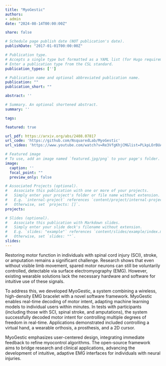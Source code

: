 ```yaml
---
title: "MyoGestic"
authors:
- admin
date: "2024-08-14T00:00:00Z"

share: false

# Schedule page publish date (NOT publication's date).
publishDate: "2017-01-01T00:00:00Z"

# Publication type.
# Accepts a single type but formatted as a YAML list (for Hugo requirements).
# Enter a publication type from the CSL standard.
publication_types: ['']

# Publication name and optional abbreviated publication name.
publication: ""
publication_short: ""

abstract: ''

# Summary. An optional shortened abstract.
summary: ''

tags:

featured: true

url_pdf: https://arxiv.org/abs/2408.07817
url_code: 'https://github.com/NsquaredLab/MyoGestic'
url_video: 'https://www.youtube.com/watch?v=Re3VfgKhjCM&list=PLkpLOrBUAGCHED2BVJfmhAzUBBamSWIKP'

# Featured image
# To use, add an image named `featured.jpg/png` to your page's folder. 
image:
  caption: ''
  focal_point: ""
  preview_only: false

# Associated Projects (optional).
#   Associate this publication with one or more of your projects.
#   Simply enter your project's folder or file name without extension.
#   E.g. `internal-project` references `content/project/internal-project/index.md`.
#   Otherwise, set `projects: []`.
projects:

# Slides (optional).
#   Associate this publication with Markdown slides.
#   Simply enter your slide deck's filename without extension.
#   E.g. `slides: "example"` references `content/slides/example/index.md`.
#   Otherwise, set `slides: ""`.
slides:
---
```


Restoring motor function in individuals with spinal cord injury (SCI), stroke, or amputation remains a significant challenge. Research shows that even without visible limb movement, spared motor neurons can still be voluntarily controlled, detectable via surface electromyography (EMG). However, existing wearable solutions lack the necessary hardware and software for intuitive use of these signals.

To address this, we developed MyoGestic, a system combining a wireless, high-density EMG bracelet with a novel software framework. MyoGestic enables real-time decoding of motor intent, adapting machine learning models to individual users within minutes. In tests with participants (including those with SCI, spinal stroke, and amputations), the system successfully decoded motor intent for controlling multiple degrees of freedom in real-time. Applications demonstrated included controlling a virtual hand, a wearable orthosis, a prosthesis, and a 2D cursor.

MyoGestic emphasizes user-centered design, integrating immediate feedback to refine myocontrol algorithms. The open-source framework aims to bridge research and clinical applications, advancing the development of intuitive, adaptive EMG interfaces for individuals with neural injuries.
